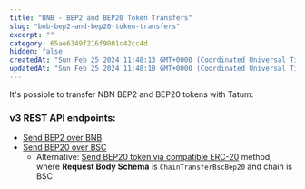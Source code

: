 ```yaml
---
title: "BNB - BEP2 and BEP20 Token Transfers"
slug: "bnb-bep2-and-bep20-token-transfers"
excerpt: ""
category: 65ae6349f216f9001c42cc4d
hidden: false
createdAt: "Sun Feb 25 2024 11:48:13 GMT+0000 (Coordinated Universal Time)"
updatedAt: "Sun Feb 25 2024 11:48:18 GMT+0000 (Coordinated Universal Time)"
---
```

It's possible to transfer NBN BEP2 and BEP20 tokens with Tatum:

### v3 REST API endpoints:

- [Send BEP2 over BNB](https://apidoc.tatum.io/tag/BNB-Beacon-Chain/#operation/BnbBlockchainTransfer)
- [Send BEP20 over BSC](https://apidoc.tatum.io/tag/BNB-Smart-Chain/#operation/BscBlockchainTransfer)
  - Alternative: [Send BEP20 token via compatible ERC-20](https://apidoc.tatum.io/tag/Fungible-Tokens-(ERC-20-or-compatible)/#operation/Erc20Transfer) method, where **Request Body Schema** is `ChainTransferBscBep20` and chain is BSC
